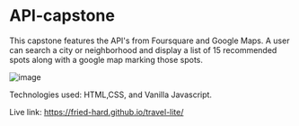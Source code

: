 # API-capstone

This capstone features the API's from Foursquare and Google Maps. A user can search a city or neighborhood and display a list of 15 recommended spots along with a google map marking those spots. 

![image](https://user-images.githubusercontent.com/50778758/68171597-0646cc80-ff3a-11e9-9c25-34bf9af5ff55.png)




Technologies used: HTML,CSS, and Vanilla Javascript.

Live link: https://fried-hard.github.io/travel-lite/

